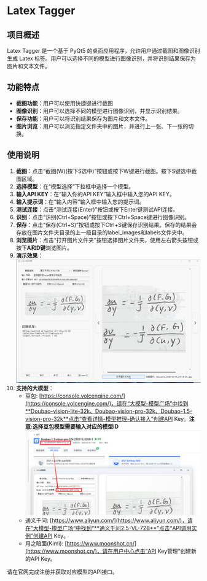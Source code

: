 # Latex Tagger

## 项目概述
Latex Tagger 是一个基于 PyQt5 的桌面应用程序，允许用户通过截图和图像识别生成 Latex 标签。用户可以选择不同的模型进行图像识别，并将识别结果保存为图片和文本文件。

## 功能特点
- **截图功能**：用户可以使用快捷键进行截图
- **图像识别**：用户可以选择不同的模型进行图像识别，并显示识别结果。
- **保存功能**：用户可以将识别结果保存为图片和文本文件。
- **图片浏览**：用户可以浏览指定文件夹中的图片，并进行上一张、下一张的切换。

## 使用说明
1. **截图**：点击“截图(W)(按下S选中)”按钮或按下W键进行截图。按下S键选中截图区域。
2. **选择模型**：在“模型选择”下拉框中选择一个模型。
3. **输入API KEY**：在“输入你的API KEY”输入框中输入您的API KEY。
4. **输入提示词**：在“输入内容”输入框中输入您的提示词。
5. **测试连接**：点击“测试连接(Enter)”按钮或按下Enter键测试API连接。
6. **识别**：点击“识别(Ctrl+Space)”按钮或按下Ctrl+Space键进行图像识别。
7. **保存**：点击“保存(Ctrl+S)”按钮或按下Ctrl+S键保存识别结果。保存的结果会存放在图片文件夹目录的上一级目录的label_images和labels文件夹中。
8. **浏览图片**：点击“打开图片文件夹”按钮选择图片文件夹，使用左右箭头按钮或按下**A和D键**浏览图片。
9. **演示效果**：
![演示效果](show.gif)
10. **支持的大模型**：
    - 豆包: [https://console.volcengine.com/](https://console.volcengine.com/)，请在“大模型-模型广场”中找到**Doubao-vision-lite-32k、Doubao-vision-pro-32k、Doubao-1.5-vision-pro-32k**点击“查看详情-模型推理-确认接入”创建API Key。**注意:选择豆包模型需要输入对应的模型ID**
    ![Model ID](Model_id.png)
    - 通义千问: [https://www.aliyun.com/](https://www.aliyun.com/)，请在”大模型-模型广场“中找到“**通义千问2.5-VL-72B**”点击“API调用实例”创建API Key。
    - 月之暗面(Kimi): [https://www.moonshot.cn/](https://www.moonshot.cn/)，请在用户中心点击“API Key管理”创建新的API Key。

请在官网完成注册并获取对应模型的API接口。
